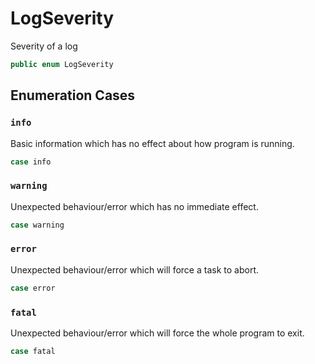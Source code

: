 # LogSeverity

Severity of a log

``` swift
public enum LogSeverity
```

## Enumeration Cases

### `info`

Basic information which has no effect about how program is running.

``` swift
case info
```

### `warning`

Unexpected behaviour/error which has no immediate effect.

``` swift
case warning
```

### `error`

Unexpected behaviour/error which will force a task to abort.

``` swift
case error
```

### `fatal`

Unexpected behaviour/error which will force the whole program to exit.

``` swift
case fatal
```
